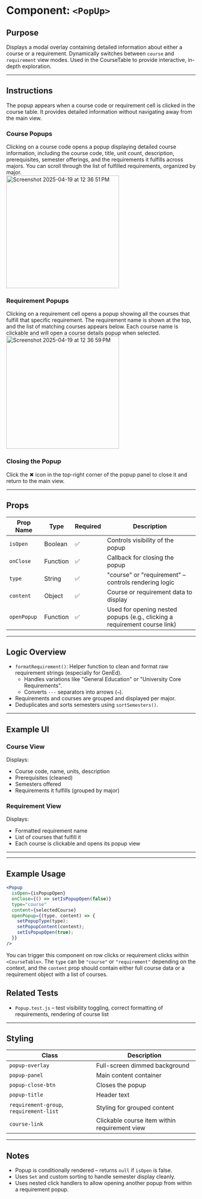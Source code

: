 # Component: `<PopUp>`

## Purpose

Displays a modal overlay containing detailed information about either a course or a requirement. Dynamically switches between `course` and `requirement` view modes. Used in the CourseTable to provide interactive, in-depth exploration.

---
## Instructions
The popup appears when a course code or requirement cell is clicked in the course table. It provides detailed information without navigating away from the main view.

### Course Popups
Clicking on a course code opens a popup displaying detailed course information, including the course code, title, unit count, description, prerequisites, semester offerings, and the requirements it fulfills across majors. You can scroll through the list of fulfilled requirements, organized by major. <br>
<img width="300" alt="Screenshot 2025-04-19 at 12 36 51 PM" src="https://github.com/user-attachments/assets/24caac5a-c7f4-4213-ade7-42efedbfab2b" />

### Requirement Popups
Clicking on a requirement cell opens a popup showing all the courses that fulfill that specific requirement. The requirement name is shown at the top, and the list of matching courses appears below. Each course name is clickable and will open a course details popup when selected. <br>
<img width="300" alt="Screenshot 2025-04-19 at 12 36 59 PM" src="https://github.com/user-attachments/assets/ebf6abbd-155f-42a8-8691-224d498d5c67" />


### Closing the Popup
Click the ✖ icon in the top-right corner of the popup panel to close it and return to the main view.

---
## Props

| Prop Name   | Type     | Required | Description |
|-------------|----------|----------|-------------|
| `isOpen`    | Boolean  | ✅       | Controls visibility of the popup |
| `onClose`   | Function | ✅       | Callback for closing the popup |
| `type`      | String   | ✅       | "course" or "requirement" – controls rendering logic |
| `content`   | Object   | ✅       | Course or requirement data to display |
| `openPopup` | Function | ✅       | Used for opening nested popups (e.g., clicking a requirement course link) |

---

## Logic Overview

- `formatRequirement()`: Helper function to clean and format raw requirement strings (especially for GenEd).
  - Handles variations like "General Education" or "University Core Requirements".
  - Converts `---` separators into arrows (`→`).
- Requirements and courses are grouped and displayed per major.
- Deduplicates and sorts semesters using `sortSemesters()`.

---

## Example UI

### Course View

Displays:
- Course code, name, units, description
- Prerequisites (cleaned)
- Semesters offered
- Requirements it fulfills (grouped by major)

### Requirement View

Displays:
- Formatted requirement name
- List of courses that fulfill it
- Each course is clickable and opens its popup view

---


---

## Example Usage

```jsx
<Popup
  isOpen={isPopupOpen}
  onClose={() => setIsPopupOpen(false)}
  type="course"
  content={selectedCourse}
  openPopup={(type, content) => {
    setPopupType(type);
    setPopupContent(content);
    setIsPopupOpen(true);
  }}
/>
```

You can trigger this component on row clicks or requirement clicks within `<CourseTable>`. The `type` can be `"course"` or `"requirement"` depending on the context, and the `content` prop should contain either full course data or a requirement object with a list of courses.


## Related Tests

- `Popup.test.js` – test visibility toggling, correct formatting of requirements, rendering of course list

---

## Styling

| Class | Description |
|-------|-------------|
| `popup-overlay` | Full-screen dimmed background |
| `popup-panel` | Main content container |
| `popup-close-btn` | Closes the popup |
| `popup-title` | Header text |
| `requirement-group`, `requirement-list` | Styling for grouped content |
| `course-link` | Clickable course item within requirement view |

---

## Notes

- Popup is conditionally rendered – returns `null` if `isOpen` is false.
- Uses `Set` and custom sorting to handle semester display cleanly.
- Uses nested click handlers to allow opening another popup from within a requirement popup.

